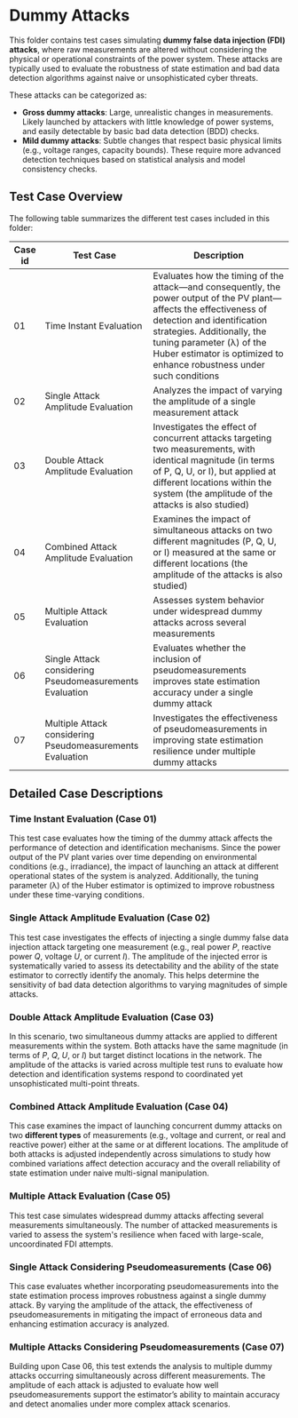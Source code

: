 # Dummy Attacks

This folder contains test cases simulating **dummy false data injection (FDI) attacks**, where raw measurements are altered without considering the physical or operational constraints of the power system. These attacks are typically used to evaluate the robustness of state estimation and bad data detection algorithms against naive or unsophisticated cyber threats.

These attacks can be categorized as:

- **Gross dummy attacks**: Large, unrealistic changes in measurements. Likely launched by attackers with little knowledge of power systems, and easily detectable by basic bad data detection (BDD) checks.
- **Mild dummy attacks**: Subtle changes that respect basic physical limits (e.g., voltage ranges, capacity bounds). These require more advanced detection techniques based on statistical analysis and model consistency checks.

## Test Case Overview

The following table summarizes the different test cases included in this folder:

| Case id | Test Case                                | Description                                                                 |
|---------|------------------------------------------|-----------------------------------------------------------------------------|
| 01      | Time Instant Evaluation                  | Evaluates how the timing of the attack—and consequently, the power output of the PV plant—affects the effectiveness of detection and identification strategies. Additionally, the tuning parameter (λ) of the Huber estimator is optimized to enhance robustness under such conditions |
| 02      | Single Attack Amplitude Evaluation       | Analyzes the impact of varying the amplitude of a single measurement attack |
| 03      | Double Attack Amplitude Evaluation       | Investigates the effect of concurrent attacks targeting two measurements, with identical magnitude (in terms of P, Q, U, or I), but applied at different locations within the system (the amplitude of the attacks is also studied) |
| 04      | Combined Attack Amplitude Evaluation     | Examines the impact of simultaneous attacks on two different magnitudes (P, Q, U, or I) measured at the same or different locations (the amplitude of the attacks is also studied) |
| 05      | Multiple Attack Evaluation               | Assesses system behavior under widespread dummy attacks across several measurements |
| 06      | Single Attack considering Pseudomeasurements Evaluation | Evaluates whether the inclusion of pseudomeasurements improves state estimation accuracy under a single dummy attack |
| 07      | Multiple Attack considering Pseudomeasurements Evaluation | Investigates the effectiveness of pseudomeasurements in improving state estimation resilience under multiple dummy attacks |


## Detailed Case Descriptions

### **Time Instant Evaluation (Case 01)**

This test case evaluates how the timing of the dummy attack affects the performance of detection and identification mechanisms. Since the power output of the PV plant varies over time depending on environmental conditions (e.g., irradiance), the impact of launching an attack at different operational states of the system is analyzed. Additionally, the tuning parameter (λ) of the Huber estimator is optimized to improve robustness under these time-varying conditions.

### **Single Attack Amplitude Evaluation (Case 02)**

This test case investigates the effects of injecting a single dummy false data injection attack targeting one measurement (e.g., real power *P*, reactive power *Q*, voltage *U*, or current *I*). The amplitude of the injected error is systematically varied to assess its detectability and the ability of the state estimator to correctly identify the anomaly. This helps determine the sensitivity of bad data detection algorithms to varying magnitudes of simple attacks.

### **Double Attack Amplitude Evaluation (Case 03)**

In this scenario, two simultaneous dummy attacks are applied to different measurements within the system. Both attacks have the same magnitude (in terms of *P*, *Q*, *U*, or *I*) but target distinct locations in the network. The amplitude of the attacks is varied across multiple test runs to evaluate how detection and identification systems respond to coordinated yet unsophisticated multi-point threats.

### **Combined Attack Amplitude Evaluation (Case 04)**

This case examines the impact of launching concurrent dummy attacks on two **different types** of measurements (e.g., voltage and current, or real and reactive power) either at the same or at different locations. The amplitude of both attacks is adjusted independently across simulations to study how combined variations affect detection accuracy and the overall reliability of state estimation under naive multi-signal manipulation.

### **Multiple Attack Evaluation (Case 05)**

This test case simulates widespread dummy attacks affecting several measurements simultaneously. The number of attacked measurements is varied to assess the system's resilience when faced with large-scale, uncoordinated FDI attempts. 

### **Single Attack Considering Pseudomeasurements (Case 06)**

This case evaluates whether incorporating pseudomeasurements into the state estimation process improves robustness against a single dummy attack. By varying the amplitude of the attack, the effectiveness of pseudomeasurements in mitigating the impact of erroneous data and enhancing estimation accuracy is analyzed.

### **Multiple Attacks Considering Pseudomeasurements (Case 07)**

Building upon Case 06, this test extends the analysis to multiple dummy attacks occurring simultaneously across different measurements. The amplitude of each attack is adjusted to evaluate how well pseudomeasurements support the estimator’s ability to maintain accuracy and detect anomalies under more complex attack scenarios.
